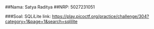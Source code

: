 ##Nama: Satya Raditya 
##NRP: 5027231051

###Soal: SQLiLite
link: https://play.picoctf.org/practice/challenge/304?category=1&page=1&search=sqlilite

